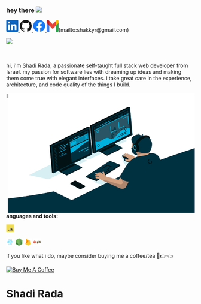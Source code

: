 ### hey there <img src="https://media.giphy.com/media/hvRJCLFzcasrR4ia7z/giphy.gif" width="25px">
<a href="linkedin.com/in/shadi-rada">
  <img alt="LinkedIn" height="32" width="32" src="./assets/linkedin.svg">
</a>
<a href="https://github.com/shakkyr">
  <img alt="GitHub" height="32" width="32" src="./assets/github.svg">
</a>
<a href="https://www.facebook.com/shadi.rada.5">
  <img alt="Facebook" height="32" width="32" src="./assets/facebook.svg">
</a>
  <img alt="Facebook" height="32" width="32" src="./assets/gmail.svg">(mailto:shakkyr@gmail.com)


![](https://visitor-badge.glitch.me/badge?page_id=abhisheknaiidu.abhisheknaiidu)

<br />

hi, i'm [Shadi Rada](linkedin.com/in/shadi-rada), a passionate self-taught full stack web developer from Israel. my passion for software lies with dreaming up ideas and making them come true with elegant interfaces. i take great care in the experience, architecture, and code quality of the things I build.



  <img align="right" alt="GIF" src="./code.gif" width="500" height="320" />
  

**languages and tools:**  

<code><img height="20" src="https://raw.githubusercontent.com/github/explore/80688e429a7d4ef2fca1e82350fe8e3517d3494d/topics/javascript/javascript.png"></code>

<code><img height="20" src="https://raw.githubusercontent.com/github/explore/80688e429a7d4ef2fca1e82350fe8e3517d3494d/topics/react/react.png"></code>
<code><img height="20" src="https://raw.githubusercontent.com/github/explore/80688e429a7d4ef2fca1e82350fe8e3517d3494d/topics/nodejs/nodejs.png"></code>
<code><img height="20" src="https://raw.githubusercontent.com/github/explore/80688e429a7d4ef2fca1e82350fe8e3517d3494d/topics/firebase/firebase.png"></code>
<code><img height="20" src="https://raw.githubusercontent.com/github/explore/80688e429a7d4ef2fca1e82350fe8e3517d3494d/topics/git/git.png"></code>



if you like what i do, maybe consider buying me a coffee/tea 🥺👉👈

<a href="https://paypal.me/shakkyr?country.x=IL&locale.x=en_US" target="_blank"><img src="https://cdn.buymeacoffee.com/buttons/v2/default-red.png" alt="Buy Me A Coffee" width="150" ></a>







# Shadi Rada


